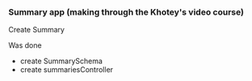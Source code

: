 ### Summary app (making through the Khotey's video course)

Create Summary

Was done

* create SummarySchema
* create summariesController
